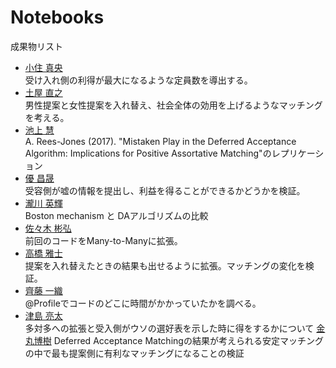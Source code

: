 # Notebooks

成果物リスト

* [小住 真央](http://nbviewer.jupyter.org/github/m21kosumi/MyMatching.jl/blob/master/MyMatching_demo3.ipynb?flush_cache=true)  
  受け入れ側の利得が最大になるような定員数を導出する。
* [土屋 直之](http://nbviewer.jupyter.org/github/NTsuchiya0127/MyMatching.jl/blob/master/MyMatching_demo2.ipynb)  
  男性提案と女性提案を入れ替え、社会全体の効用を上げるようなマッチングを考える。
* [池上 慧](http://nbviewer.jupyter.org/github/keiikegami/DefferedAcceptance.jl/blob/master/Rees-Jones.ipynb)  
  A. Rees-Jones (2017). "Mistaken Play in the Deferred Acceptance Algorithm: Implications for Positive Assortative Matching"のレプリケーション
* [優 昌晟](http://nbviewer.jupyter.org/github/4kizuki/AkizukiMatching.jl/blob/master/da-lie.ipynb)  
  受容側が嘘の情報を提出し、利益を得ることができるかどうかを検証。
* [瀧川 英輝](http://nbviewer.jupyter.org/github/EikiTakigawa/MyMatching.jl/blob/master/Boston_mechanism%28demo%29.ipynb)  
  Boston mechanism と DAアルゴリズムの比較
* [佐々木 彬弘](http://nbviewer.jupyter.org/github/akihirosasaki/MyMatchingA.jl/blob/master/src/test.2.ipynb)  
  前回のコードをMany-to-Manyに拡張。
* [高橋 雅士](http://nbviewer.jupyter.org/github/masashitshit/MyMatching.jl/blob/master/Homework%205.ipynb)  
  提案を入れ替えたときの結果も出せるように拡張。マッチングの変化を検証。
* [齊藤 一織](http://nbviewer.jupyter.org/github/IoriS/MyMatching.jl/blob/master/%E8%AA%B2%E9%A1%8C5.ipynb)  
  @Profileでコードのどこに時間がかかっていたかを調べる。
* [津島 亮太](http://nbviewer.jupyter.org/github/R-Tsushima/MyMatching.jl/blob/master/src/Deferred_Acceptance_demo3.ipynb)  
  多対多への拡張と受入側がウソの選好表を示した時に得をするかについて
[金丸博樹](https://nbviewer.jupyter.org/github/hirokikanamaru/MyMatching.jl/blob/master/MyMatching_demo2.ipynb)
Deferred Acceptance Matchingの結果が考えられる安定マッチングの中で最も提案側に有利なマッチングになることの検証
